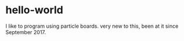 # hello-world
I like to program using particle boards. very new to this, been at it since September 2017.
